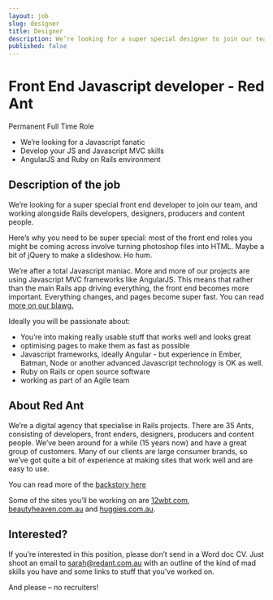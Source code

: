```yaml
---
layout: job
slug: designer
title: Designer
description: We’re looking for a super special designer to join our team, and working alongside Rails developers, devops, producers and content people.
published: false
---
```


# Front End Javascript developer - Red Ant

Permanent Full Time Role

* We’re looking for a Javascript fanatic
* Develop your JS and Javascript MVC skills
* AngularJS and Ruby on Rails environment

## Description of the job

We’re looking for a super special front end developer to join our team, and working alongside Rails developers, designers, producers and content people.

Here’s why you need to be super special: most of the front end roles you might be coming across involve turning photoshop files into HTML. Maybe a bit of jQuery to make a slideshow. Ho hum.

We’re after a total Javascript maniac. More and more of our projects are using Javascript MVC frameworks like AngularJS. This means that rather than the main Rails app driving everything, the front end becomes more important. Everything changes, and pages become super fast. You can read [more on our blawg.](/pjax/asynchronous-javascript-frameworks-like-angular-js/ "more on our blawg.")

Ideally you will be passionate about:

* You’re into making really usable stuff that works well and looks great
* optimising pages to make them as fast as possible
* Javascript frameworks, ideally Angular - but experience in Ember, Batman, Node or another advanced Javascript technology is OK as well.
* Ruby on Rails or open source software
* working as part of an Agile team

## About Red Ant

We’re a digital agency that specialise in Rails projects. There are 35 Ants, consisting of developers, front enders, designers, producers and content people. We’ve been around for a while (15 years now) and have a great group of customers. Many of our clients are large consumer brands, so we’ve got quite a bit of experience at making sites that work well and are easy to use.

You can read more of the [backstory here](/about-redant "backstory here")

Some of the sites you’ll be working on are [12wbt.com](http://12wbt.com/tour "12wbt.com"), [beautyheaven.com.au](http://www.beautyheaven.com.au "beautyheaven.com.au") and [huggies.com.au](http://www.huggies.com.au "huggies.com.au").

## Interested?

If you’re interested in this position, please don’t send in a Word doc CV. Just shoot an email to [sarah@redant.com.au](mailto:sarah@redant.com.au "sarah@redant.com.au") with an outline of the kind of mad skills you have and some links to stuff that you’ve worked on.

And please – no recruiters!
